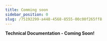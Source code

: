 ```yaml
---
title: Comming soon
sidebar_position: 0
slug: /75192299-a448-4568-8555-00c00f265ff8
---
```




**Technical Documentation - Coming Soon!**

